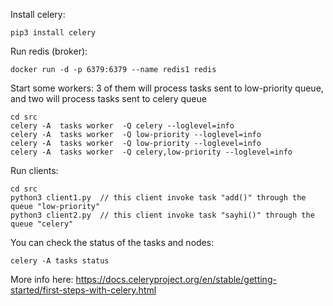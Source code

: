 Install celery:
```
pip3 install celery

```

Run redis (broker):

```
docker run -d -p 6379:6379 --name redis1 redis
```


Start some workers: 3 of them will process tasks sent to low-priority queue, and two will process tasks sent to celery queue

```
cd src
celery -A  tasks worker  -Q celery --loglevel=info
celery -A  tasks worker  -Q low-priority --loglevel=info
celery -A  tasks worker  -Q low-priority --loglevel=info
celery -A  tasks worker  -Q celery,low-priority --loglevel=info
```


Run clients:

```
cd src
python3 client1.py  // this client invoke task "add()" through the queue "low-priority"
python3 client2.py  // this client invoke task "sayhi()" through the queue "celery"
```

You can check the status of the tasks and nodes:

```
celery -A tasks status
```


More info here:
https://docs.celeryproject.org/en/stable/getting-started/first-steps-with-celery.html